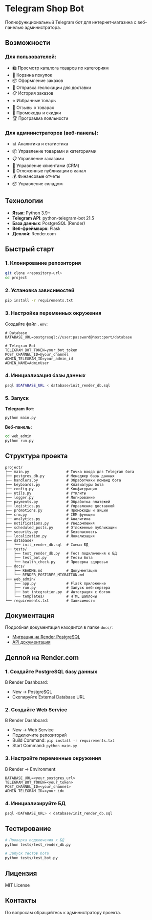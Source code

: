 # Telegram Shop Bot

Полнофункциональный Telegram бот для интернет-магазина с веб-панелью администратора.

## Возможности

### Для пользователей:
- 🛍 Просмотр каталога товаров по категориям
- 🛒 Корзина покупок
- 📦 Оформление заказов
- 📍 Отправка геолокации для доставки
- 📋 История заказов
- ⭐ Избранные товары
- 💬 Отзывы о товарах
- 🎁 Промокоды и скидки
- 🏆 Программа лояльности

### Для администраторов (веб-панель):
- 📊 Аналитика и статистика
- 📦 Управление товарами и категориями
- 📋 Управление заказами
- 👥 Управление клиентами (CRM)
- 📢 Отложенные публикации в канал
- 💰 Финансовые отчеты
- 📦 Управление складом

## Технологии

- **Язык**: Python 3.9+
- **Telegram API**: python-telegram-bot 21.5
- **База данных**: PostgreSQL (Render)
- **Веб-фреймворк**: Flask
- **Деплой**: Render.com

## Быстрый старт

### 1. Клонирование репозитория

```bash
git clone <repository-url>
cd project
```

### 2. Установка зависимостей

```bash
pip install -r requirements.txt
```

### 3. Настройка переменных окружения

Создайте файл `.env`:

```env
# Database
DATABASE_URL=postgresql://user:password@host:port/database

# Telegram Bot
TELEGRAM_BOT_TOKEN=your_bot_token
POST_CHANNEL_ID=@your_channel
ADMIN_TELEGRAM_ID=your_admin_id
ADMIN_NAME=AdminUser
```

### 4. Инициализация базы данных

```bash
psql $DATABASE_URL < database/init_render_db.sql
```

### 5. Запуск

**Telegram бот:**
```bash
python main.py
```

**Веб-панель:**
```bash
cd web_admin
python run.py
```

## Структура проекта

```
project/
├── main.py                 # Точка входа для Telegram бота
├── postgres_db.py          # Менеджер базы данных
├── handlers.py             # Обработчики команд бота
├── keyboards.py            # Клавиатуры бота
├── config.py               # Конфигурация
├── utils.py                # Утилиты
├── logger.py               # Логирование
├── payments.py             # Обработка платежей
├── logistics.py            # Управление доставкой
├── promotions.py           # Промокоды и акции
├── crm.py                  # CRM функции
├── analytics.py            # Аналитика
├── notifications.py        # Уведомления
├── scheduled_posts.py      # Отложенные публикации
├── security.py             # Безопасность
├── localization.py         # Локализация
├── database/
│   └── init_render_db.sql  # Схема БД
├── tests/
│   ├── test_render_db.py   # Тест подключения к БД
│   ├── test_bot.py         # Тесты бота
│   └── health_check.py     # Проверка здоровья
├── docs/
│   ├── README.md           # Документация
│   └── RENDER_POSTGRES_MIGRATION.md
├── web_admin/
│   ├── app.py              # Flask приложение
│   ├── run.py              # Запуск веб-сервера
│   ├── bot_integration.py  # Интеграция с ботом
│   └── templates/          # HTML шаблоны
└── requirements.txt        # Зависимости
```

## Документация

Подробная документация находится в папке `docs/`:

- [Миграция на Render PostgreSQL](docs/RENDER_POSTGRES_MIGRATION.md)
- [API документация](docs/README.md)

## Деплой на Render.com

### 1. Создайте PostgreSQL базу данных

В Render Dashboard:
- New → PostgreSQL
- Скопируйте External Database URL

### 2. Создайте Web Service

В Render Dashboard:
- New → Web Service
- Подключите репозиторий
- Build Command: `pip install -r requirements.txt`
- Start Command: `python main.py`

### 3. Настройте переменные окружения

В Render → Environment:
```
DATABASE_URL=<your_postgres_url>
TELEGRAM_BOT_TOKEN=<your_token>
POST_CHANNEL_ID=<your_channel>
ADMIN_TELEGRAM_ID=<your_id>
```

### 4. Инициализируйте БД

```bash
psql <DATABASE_URL> < database/init_render_db.sql
```

## Тестирование

```bash
# Проверка подключения к БД
python tests/test_render_db.py

# Запуск тестов бота
python tests/test_bot.py
```

## Лицензия

MIT License

## Контакты

По вопросам обращайтесь к администратору проекта.
